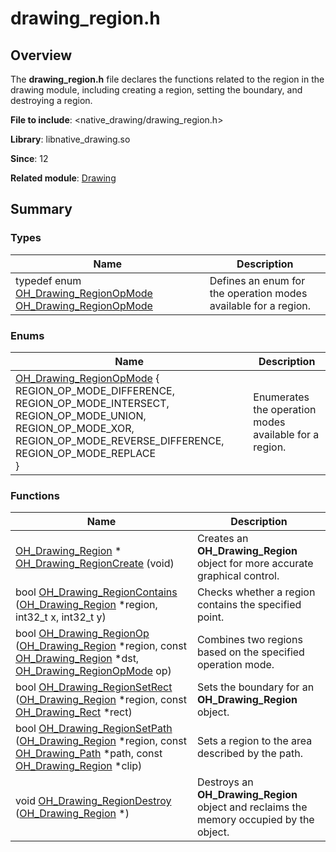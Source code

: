 # drawing_region.h


## Overview

The **drawing_region.h** file declares the functions related to the region in the drawing module, including creating a region, setting the boundary, and destroying a region.

**File to include**: &lt;native_drawing/drawing_region.h&gt;

**Library**: libnative_drawing.so

**Since**: 12

**Related module**: [Drawing](_drawing.md)


## Summary


### Types

| Name| Description| 
| -------- | -------- |
| typedef enum [OH_Drawing_RegionOpMode](_drawing.md#oh_drawing_regionopmode)  [OH_Drawing_RegionOpMode](_drawing.md#oh_drawing_regionopmode) | Defines an enum for the operation modes available for a region.| 


### Enums

| Name| Description| 
| -------- | -------- |
| [OH_Drawing_RegionOpMode](_drawing.md#oh_drawing_regionopmode) {<br>REGION_OP_MODE_DIFFERENCE, REGION_OP_MODE_INTERSECT, REGION_OP_MODE_UNION, REGION_OP_MODE_XOR,<br>REGION_OP_MODE_REVERSE_DIFFERENCE, REGION_OP_MODE_REPLACE<br>} | Enumerates the operation modes available for a region.| 


### Functions

| Name| Description| 
| -------- | -------- |
| [OH_Drawing_Region](_drawing.md#oh_drawing_region) \* [OH_Drawing_RegionCreate](_drawing.md#oh_drawing_regioncreate) (void) | Creates an **OH_Drawing_Region** object for more accurate graphical control.| 
| bool [OH_Drawing_RegionContains](_drawing.md#oh_drawing_regioncontains) ([OH_Drawing_Region](_drawing.md#oh_drawing_region) \*region, int32_t x, int32_t y) | Checks whether a region contains the specified point.|
| bool [OH_Drawing_RegionOp](_drawing.md#oh_drawing_regionop) ([OH_Drawing_Region](_drawing.md#oh_drawing_region) \*region, const [OH_Drawing_Region](_drawing.md#oh_drawing_region) \*dst, [OH_Drawing_RegionOpMode](_drawing.md#oh_drawing_regionopmode) op) | Combines two regions based on the specified operation mode.| 
| bool [OH_Drawing_RegionSetRect](_drawing.md#oh_drawing_regionsetrect) ([OH_Drawing_Region](_drawing.md#oh_drawing_region) \*region, const [OH_Drawing_Rect](_drawing.md#oh_drawing_rect) \*rect) | Sets the boundary for an **OH_Drawing_Region** object.| 
| bool [OH_Drawing_RegionSetPath](_drawing.md#oh_drawing_regionsetpath) ([OH_Drawing_Region](_drawing.md#oh_drawing_region) \*region, const [OH_Drawing_Path](_drawing.md#oh_drawing_path) \*path, const [OH_Drawing_Region](_drawing.md#oh_drawing_region) \*clip) | Sets a region to the area described by the path.| 
| void [OH_Drawing_RegionDestroy](_drawing.md#oh_drawing_regiondestroy) ([OH_Drawing_Region](_drawing.md#oh_drawing_region) \*) | Destroys an **OH_Drawing_Region** object and reclaims the memory occupied by the object.| 
